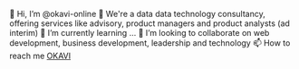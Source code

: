 👋 Hi, I’m @okavi-online
👀 We're a data data technology consultancy, offering services like advisory, product managers and product analysts (ad interim)
🌱 I’m currently learning ...
💞️ I’m looking to collaborate on web development, business development, leadership and technology
📫 How to reach me [OKAVI](https://okavi.eu/)

<!---
okavi-online/okavi-online is a ✨ special ✨ repository because its `README.md` (this file) appears on your GitHub profile.
You can click the Preview link to take a look at your changes.
--->
